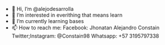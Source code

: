 - 👋 Hi, I’m @alejodesarrolla
- 👀 I’m interested in everithing that means learn
- 🌱 I’m currently learning bases 
- 📫 How to reach me:
Facebook: Jhonatan Alejandro Constain
Twitter;Instagram: @Constain98
Whatsapp: +57 3195797338
